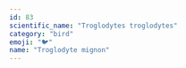 ```yaml
---
id: 83
scientific_name: "Troglodytes troglodytes"
category: "bird"
emoji: "🐦"
name: "Troglodyte mignon"
---
```

